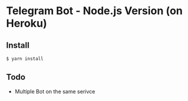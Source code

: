 # Telegram Bot - Node.js Version (on Heroku)

## Install
```bash
$ yarn install
```

## Todo
- Multiple Bot on the same serivce